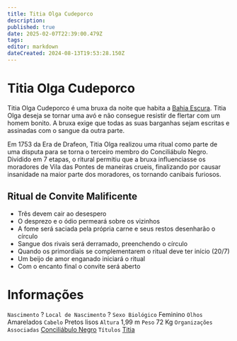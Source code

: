 ```yaml
---
title: Titia Olga Cudeporco
description: 
published: true
date: 2025-02-07T22:39:00.479Z
tags: 
editor: markdown
dateCreated: 2024-08-13T19:53:28.150Z
---
```


<!-- SUBTITLE: Visão geral sobre Titia Olga Cudeporco -->

# Titia Olga Cudeporco
Titia Olga Cudeporco é uma bruxa da noite que habita a [Bahia Escura](/lugares/plano-material/drafeon/sudeste-de-drafeon/bahia-escura#bahia-escura). Titia Olga deseja se tornar uma avó e não consegue resistir de flertar com um homem bonito. A bruxa exige que todas as suas barganhas sejam escritas e assinadas com o sangue da outra parte.

Em 1753 da Era de Drafeon, Titia Olga realizou uma ritual como parte de uma disputa para se torna o terceiro membro do Conciliábulo Negro. Dividido em 7 etapas, o ritural permitiu que a bruxa influenciasse os moradores de Vila das Pontes de maneiras crueis, finalizando por causar insanidade na maior parte dos moradores, os tornando canibais furiosos.

## Ritual de Convite Malificente
* Três devem cair ao desespero
* O desprezo e o ódio permeará sobre os vizinhos
* A fome será saciada pela própria carne e seus restos desenharão o círculo
* Sangue dos rivais será derramado, preenchendo o círculo
* Quando os primordiais se complementarem o ritual deve ter início (20/7)
* Um beijo de amor enganado iniciará o ritual
* Com o encanto final o convite será aberto

# Informações
`Nascimento` ?
`Local de Nascimento` ?
`Sexo Biológico` Feminino
`Olhos` Amarelados
`Cabelo` Pretos lisos
`Altura` 1,99 m
`Peso` 72 Kg
`Organizações Associadas` [Conciliábulo Negro](/faccoes/faccoes-independentes/conciliabulo-negro#conciliabulo-negro)
`Títulos` [Titia](rankings-e-titulos/bruxas/titia)

